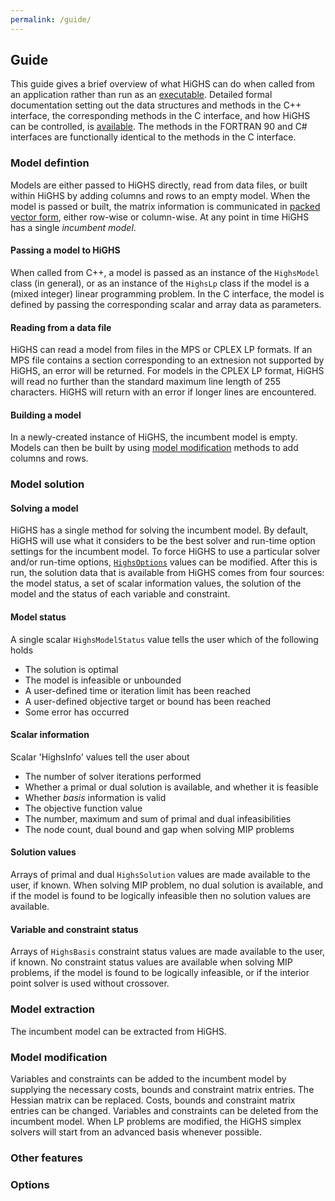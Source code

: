 ```yaml
---
permalink: /guide/
---
```


## Guide

This guide gives a brief overview of what HiGHS can do when called
from an application rather than run as an
[executable](#run-executable). Detailed formal documentation setting
out the data structures and methods in the C++ interface, the
corresponding methods in the C interface, and how HiGHS can be
controlled, is [available](../docs/HighsDocumentation.pdf "HiGHS
Documentation"). The methods in the FORTRAN 90 and C# interfaces are
functionally identical to the methods in the C interface.

### Model defintion

Models are either passed to HiGHS directly, read from data files, or
built within HiGHS by adding columns and rows to an empty model. When
the model is passed or built, the matrix information is communicated
in [packed vector form](https://en.wikipedia.org/wiki/Sparse_matrix),
either row-wise or column-wise. At any point in time HiGHS has a
single *incumbent model*.

#### Passing a model to HiGHS

When called from C++, a model is passed as an instance of the
`HighsModel` class (in general), or as an instance of the `HighsLp`
class if the model is a (mixed integer) linear programming problem. In
the C interface, the model is defined by passing the corresponding
scalar and array data as parameters.

#### Reading from a data file

HiGHS can read a model from files in the MPS or CPLEX LP formats. If
an MPS file contains a section corresponding to an extnesion not
supported by HiGHS, an error will be returned. For models in the CPLEX
LP format, HiGHS will read no further than the standard maximum line
length of 255 characters. HiGHS will return with an error if longer
lines are encountered.

#### Building a model

In a newly-created instance of HiGHS, the incumbent model is
empty. Models can then be built by using [model
modification](#model-modification) methods to add columns and rows.

### Model solution

#### Solving a model

HiGHS has a single method for solving the incumbent model. By default,
HiGHS will use what it considers to be the best solver and run-time
option settings for the incumbent model. To force HiGHS to use a
particular solver and/or run-time options, [`HighsOptions`](#options)
values can be modified. After this is run, the solution data that is
available from HiGHS comes from four sources: the model status, a set
of scalar information values, the solution of the model and the status
of each variable and constraint.

#### Model status

A single scalar `HighsModelStatus` value tells the user which of the following holds

* The solution is optimal
* The model is infeasible or unbounded
* A user-defined time or iteration limit has been reached
* A user-defined objective target or bound has been reached
* Some error has occurred

#### Scalar information

Scalar 'HighsInfo' values tell the user about

* The number of solver iterations performed
* Whether a primal or dual solution is available, and whether it is feasible
* Whether _basis_ information is valid
* The objective function value
* The number, maximum and sum of primal and dual infeasibilities
* The node count, dual bound and gap when solving MIP problems

#### Solution values

Arrays of primal and dual `HighsSolution` values are made available to
the user, if known. When solving MIP problem, no dual solution is
available, and if the model is found to be logically infeasible then
no solution values are available.

#### Variable and constraint status

Arrays of `HighsBasis` constraint status values are made available to
the user, if known. No constraint status values are available when
solving MIP problems, if the model is found to be logically
infeasible, or if the interior point solver is used without crossover.

### Model extraction

The incumbent model can be extracted from HiGHS.

### Model modification

Variables and constraints can be added to the incumbent model by
supplying the necessary costs, bounds and constraint matrix
entries. The Hessian matrix can be replaced. Costs, bounds and
constraint matrix entries can be changed. Variables and constraints
can be deleted from the incumbent model. When LP problems are
modified, the HiGHS simplex solvers will start from an advanced basis
whenever possible.

### Other features

### Options





